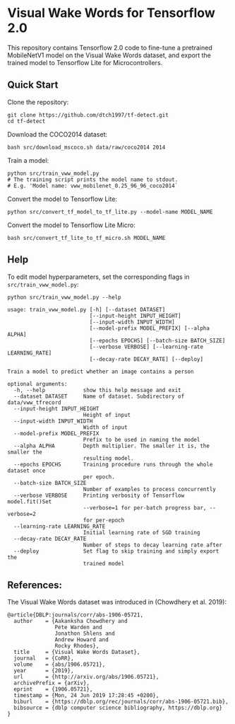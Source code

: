 # Visual Wake Words for Tensorflow 2.0

This repository contains Tensorflow 2.0 code to fine-tune a pretrained MobileNetV1 model on the Visual Wake Words dataset, and export the trained model to Tensorflow Lite for Microcontrollers. 

## Quick Start

Clone the repository:
```
git clone https://github.com/dtch1997/tf-detect.git
cd tf-detect
```
Download the COCO2014 dataset:
```
bash src/download_mscoco.sh data/raw/coco2014 2014
```
Train a model:
```
python src/train_vww_model.py
# The training script prints the model name to stdout. 
# E.g. 'Model name: vww_mobilenet_0.25_96_96_coco2014`
```

Convert the model to Tensorflow Lite:
```
python src/convert_tf_model_to_tf_lite.py --model-name MODEL_NAME 
```

Convert the model to Tensorflow Lite Micro:
```
bash src/convert_tf_lite_to_tf_micro.sh MODEL_NAME
```

## Help
To edit model hyperparameters, set the corresponding flags in `src/train_vww_model.py`:
```
python src/train_vww_model.py --help

usage: train_vww_model.py [-h] [--dataset DATASET]
                          [--input-height INPUT_HEIGHT]
                          [--input-width INPUT_WIDTH]
                          [--model-prefix MODEL_PREFIX] [--alpha ALPHA]
                          [--epochs EPOCHS] [--batch-size BATCH_SIZE]
                          [--verbose VERBOSE] [--learning-rate LEARNING_RATE]
                          [--decay-rate DECAY_RATE] [--deploy]

Train a model to predict whether an image contains a person

optional arguments:
  -h, --help            show this help message and exit
  --dataset DATASET     Name of dataset. Subdirectory of data/vww_tfrecord
  --input-height INPUT_HEIGHT
                        Height of input
  --input-width INPUT_WIDTH
                        Width of input
  --model-prefix MODEL_PREFIX
                        Prefix to be used in naming the model
  --alpha ALPHA         Depth multiplier. The smaller it is, the smaller the
                        resulting model.
  --epochs EPOCHS       Training procedure runs through the whole dataset once
                        per epoch.
  --batch-size BATCH_SIZE
                        Number of examples to process concurrently
  --verbose VERBOSE     Printing verbosity of Tensorflow model.fit()Set
                        --verbose=1 for per-batch progress bar, --verbose=2
                        for per-epoch
  --learning-rate LEARNING_RATE
                        Initial learning rate of SGD training
  --decay-rate DECAY_RATE
                        Number of steps to decay learning rate after
  --deploy              Set flag to skip training and simply export the
                        trained model
```

## References: 
The Visual Wake Words dataset was introduced in (Chowdhery et al. 2019):
```
@article{DBLP:journals/corr/abs-1906-05721,
  author    = {Aakanksha Chowdhery and
               Pete Warden and
               Jonathon Shlens and
               Andrew Howard and
               Rocky Rhodes},
  title     = {Visual Wake Words Dataset},
  journal   = {CoRR},
  volume    = {abs/1906.05721},
  year      = {2019},
  url       = {http://arxiv.org/abs/1906.05721},
  archivePrefix = {arXiv},
  eprint    = {1906.05721},
  timestamp = {Mon, 24 Jun 2019 17:28:45 +0200},
  biburl    = {https://dblp.org/rec/journals/corr/abs-1906-05721.bib},
  bibsource = {dblp computer science bibliography, https://dblp.org}
}
```
